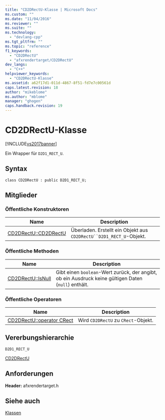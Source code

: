 ```yaml
---
title: "CD2DRectU-Klasse | Microsoft Docs"
ms.custom: ""
ms.date: "11/04/2016"
ms.reviewer: ""
ms.suite: ""
ms.technology: 
  - "devlang-cpp"
ms.tgt_pltfrm: ""
ms.topic: "reference"
f1_keywords: 
  - "CD2DRectU"
  - "afxrendertarget/CD2DRectU"
dev_langs: 
  - "C++"
helpviewer_keywords: 
  - "CD2DRectU-Klasse"
ms.assetid: a62f17d1-011d-4867-8f51-fd7e7c00561d
caps.latest.revision: 18
author: "mikeblome"
ms.author: "mblome"
manager: "ghogen"
caps.handback.revision: 19
---
```

# CD2DRectU-Klasse
[!INCLUDE[vs2017banner](../../assembler/inline/includes/vs2017banner.md)]

Ein Wrapper für `D2D1_RECT_U`.  
  
## Syntax  
  
```  
class CD2DRectU : public D2D1_RECT_U;  
```  
  
## Mitglieder  
  
### Öffentliche Konstruktoren  
  
|Name|Description|  
|----------|-----------------|  
|[CD2DRectU::CD2DRectU](../Topic/CD2DRectU::CD2DRectU.md)|Überladen.  Erstellt ein Objekt aus `CD2DRectU``D2D1_RECT_U`\-Objekt.|  
  
### Öffentliche Methoden  
  
|Name|Description|  
|----------|-----------------|  
|[CD2DRectU::IsNull](../Topic/CD2DRectU::IsNull.md)|Gibt einen `boolean`\-Wert zurück, der angibt, ob ein Ausdruck keine gültigen Daten \(`null`\) enthält.|  
  
### Öffentliche Operatoren  
  
|Name|Description|  
|----------|-----------------|  
|[CD2DRectU::operator CRect](../Topic/CD2DRectU::operator%20CRect.md)|Wird `CD2DRectU` zu `CRect`\-Objekt.|  
  
## Vererbungshierarchie  
 `D2D1_RECT_U`  
  
 [CD2DRectU](../../mfc/reference/cd2drectu-class.md)  
  
## Anforderungen  
 **Header:** afxrendertarget.h  
  
## Siehe auch  
 [Klassen](../../mfc/reference/mfc-classes.md)